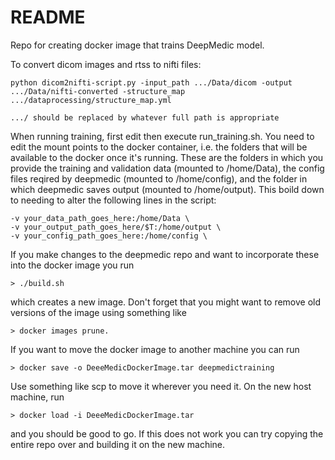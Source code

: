 # README
Repo for creating docker image that trains DeepMedic model.

To convert dicom images and rtss to nifti files:

    python dicom2nifti-script.py -input_path .../Data/dicom -output .../Data/nifti-converted -structure_map .../dataprocessing/structure_map.yml

    .../ should be replaced by whatever full path is appropriate

When running training, first edit then execute run_training.sh. You need to edit the mount points to the docker container, i.e. the folders that will be available to the docker once it's running. These are the folders in which you provide the training and validation data (mounted to /home/Data), the config files reqired by deepmedic (mounted to /home/config), and the folder in which deepmedic saves output (mounted to /home/output). This boild down to needing to alter the following lines in the script:

    -v your_data_path_goes_here:/home/Data \
    -v your_output_path_goes_here/$T:/home/output \
    -v your_config_path_goes_here:/home/config \

If you make changes to the deepmedic repo and want to incorporate these into the docker image you run 
    
    > ./build.sh 
    
which creates a new image. Don't forget that you might want to remove old versions of the image using something like 
    
    > docker images prune. 

If you want to move the docker image to another machine you can run

    > docker save -o DeeeMedicDockerImage.tar deepmedictraining

Use something like scp to move it wherever you need it. On the new host machine, run

    > docker load -i DeeeMedicDockerImage.tar

and you should be good to go. If this does not work you can try copying the entire repo over and building it on the new machine. 